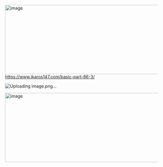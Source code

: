 <img width="651" height="229" alt="image" src="https://github.com/user-attachments/assets/44409f0c-b2ea-41c6-83a0-62a655ad97d6" />https://www.ikaros147.com/basic-part-66-3/

![Uploading image.png…](/docs/asset/ikaros-147-aviation-training-center-trainings-schedule1.jpg)

<img width="651" height="229" alt="image" src="https://github.com/user-attachments/assets/25af76ba-df65-44fa-9239-cc9f382d663e" />

